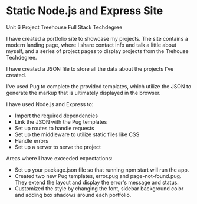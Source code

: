 # Static Node.js and Express Site
 Unit 6 Project Treehouse Full Stack Techdegree


I have created a portfolio site to showcase my projects. The site contains a modern landing page, where I share contact info and talk a little about myself, and a series of project pages to display projects from the Trehouse Techdegree.

I have created a JSON file to store all the data about the projects I've created.

I've used Pug to complete the provided templates, which utilize the JSON to generate the markup that is ultimately displayed in the browser.

I have used Node.js and Express to:

* Import the required dependencies
* Link the JSON with the Pug templates
* Set up routes to handle requests
* Set up the middleware to utilize static files like CSS
* Handle errors
* Set up a server to serve the project

Areas where I have exceeded expectations:

* Set up your package.json file so that running npm start will run the app.
* Created two new Pug templates, error.pug and page-not-found.pug. They extend the layout and display the error's message and status.
* Customized the style by changing the font, sidebar background color and adding box shadows around each portfolio.


